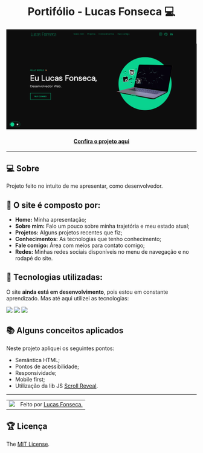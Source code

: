 <h1 align="center">Portifólio - Lucas Fonseca 💻</h1>

![Imagem do projeto finalizado](assets/images/projects/portfolio.PNG)

<h4 align="center"><a href=" ">Confira o projeto aqui</a></h4>

---

## 💻 Sobre

Projeto feito no intuito de me apresentar, como desenvolvedor.

## 🤯 O site é composto por:

- **Home:** Minha apresentação;
- **Sobre mim:** Falo um pouco sobre minha trajetória e meu estado atual;
- **Projetos:** Alguns projetos recentes que fiz;
- **Conhecimentos:** As tecnologias que tenho conhecimento;
- **Fale comigo:** Área com meios para contato comigo;
- **Redes:** Minhas redes sociais disponíveis no menu de navegação e no rodapé do site.

## 🧠 Tecnologias utilizadas:

O site **ainda está em desenvolvimento**, pois estou em constante aprendizado. Mas até aqui utilizei as tecnologias:

<div>
    <img src="https://img.shields.io/badge/HTML5-E34F26?style=for-the-badge&logo=html5&logoColor=white" />
    <img src="https://img.shields.io/badge/CSS3-1572B6?style=for-the-badge&logo=css3&logoColor=white" />
    <img src="https://img.shields.io/badge/JavaScript-F7DF1E?style=for-the-badge&logo=javascript&logoColor=black" />
</div>

## 📚 Alguns conceitos aplicados

Neste projeto apliquei os seguintes pontos:
+ Semântica HTML;
+ Pontos de acessibilidade;
+ Responsividade;
+ Mobile first;
+ Utilização da lib JS <a href="https://scrollrevealjs.org">Scroll Reveal</a>.

---

<table>
  <tr>
    <td>
      <img src="https://avatars.githubusercontent.com/u/99623815?v=4" width="100px" />
    </td>
    <td>
      Feito por <a href="https://github.com/luskafonseca">Lucas Fonseca.</a> 
    </td>
  </tr>
</table>

## 🏆 Licença

The [MIT License](./LICENSE).

